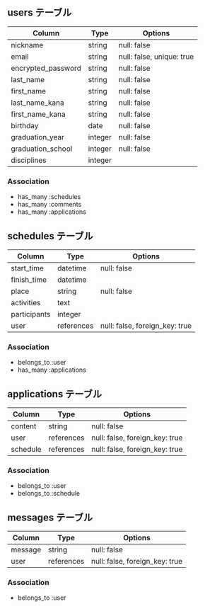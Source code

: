 ## users テーブル

| Column             | Type    | Options                   |
| ------------------ | ------- | ------------------------- |
| nickname           | string  | null: false               |
| email              | string  | null: false, unique: true |
| encrypted_password | string  | null: false               |
| last_name          | string  | null: false               |
| first_name         | string  | null: false               |
| last_name_kana     | string  | null: false               |
| first_name_kana    | string  | null: false               |
| birthday           | date    | null: false               |
| graduation_year    | integer | null: false               |
| graduation_school  | integer | null: false               |
| disciplines        | integer |                           |

### Association
- has_many :schedules
- has_many :comments
- has_many :applications



## schedules テーブル

| Column              | Type       | Options                        |
| ------------------- | ---------- | ------------------------------ |
| start_time          | datetime   | null: false                    |
| finish_time         | datetime   |                                |
| place               | string     | null: false                    |
| activities          | text       |                                |
| participants        | integer    |                                |
| user                | references | null: false, foreign_key: true |

### Association
- belongs_to :user
- has_many   :applications



## applications テーブル

| Column           | Type       | Options                        |
| ---------------- | ---------- | ------------------------------ |
| content          | string     | null: false                    |
| user             | references | null: false, foreign_key: true |
| schedule         | references | null: false, foreign_key: true |

### Association
- belongs_to  :user
- belongs_to  :schedule



##  messages テーブル

| Column           | Type       | Options                        |
| ---------------- | ---------- | ------------------------------ |
| message          | string     | null: false                    |
| user             | references | null: false, foreign_key: true |

### Association
- belongs_to :user
